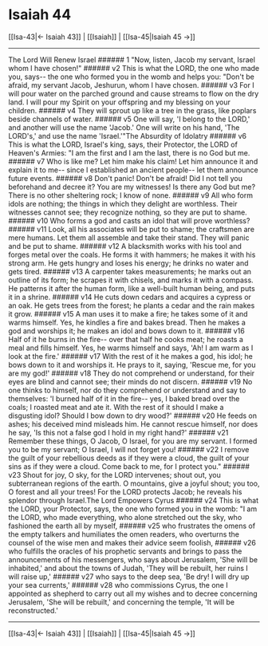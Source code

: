 # Isaiah 44

[[Isa-43|← Isaiah 43]] | [[Isaiah]] | [[Isa-45|Isaiah 45 →]]
***

The Lord Will Renew Israel ###### 1 "Now, listen, Jacob my servant, Israel whom I have chosen!" ###### v2 This is what the LORD, the one who made you, says-- the one who formed you in the womb and helps you: "Don't be afraid, my servant Jacob, Jeshurun, whom I have chosen. ###### v3 For I will pour water on the parched ground and cause streams to flow on the dry land. I will pour my Spirit on your offspring and my blessing on your children. ###### v4 They will sprout up like a tree in the grass, like poplars beside channels of water. ###### v5 One will say, 'I belong to the LORD,' and another will use the name 'Jacob.' One will write on his hand, 'The LORD's,' and use the name 'Israel.'"The Absurdity of Idolatry ###### v6 This is what the LORD, Israel's king, says, their Protector, the LORD of Heaven's Armies: "I am the first and I am the last, there is no God but me. ###### v7 Who is like me? Let him make his claim! Let him announce it and explain it to me-- since I established an ancient people-- let them announce future events. ###### v8 Don't panic! Don't be afraid! Did I not tell you beforehand and decree it? You are my witnesses! Is there any God but me? There is no other sheltering rock; I know of none. ###### v9 All who form idols are nothing; the things in which they delight are worthless. Their witnesses cannot see; they recognize nothing, so they are put to shame. ###### v10 Who forms a god and casts an idol that will prove worthless? ###### v11 Look, all his associates will be put to shame; the craftsmen are mere humans. Let them all assemble and take their stand. They will panic and be put to shame. ###### v12 A blacksmith works with his tool and forges metal over the coals. He forms it with hammers; he makes it with his strong arm. He gets hungry and loses his energy; he drinks no water and gets tired. ###### v13 A carpenter takes measurements; he marks out an outline of its form; he scrapes it with chisels, and marks it with a compass. He patterns it after the human form, like a well-built human being, and puts it in a shrine. ###### v14 He cuts down cedars and acquires a cypress or an oak. He gets trees from the forest; he plants a cedar and the rain makes it grow. ###### v15 A man uses it to make a fire; he takes some of it and warms himself. Yes, he kindles a fire and bakes bread. Then he makes a god and worships it; he makes an idol and bows down to it. ###### v16 Half of it he burns in the fire-- over that half he cooks meat; he roasts a meal and fills himself. Yes, he warms himself and says, 'Ah! I am warm as I look at the fire.' ###### v17 With the rest of it he makes a god, his idol; he bows down to it and worships it. He prays to it, saying, 'Rescue me, for you are my god!' ###### v18 They do not comprehend or understand, for their eyes are blind and cannot see; their minds do not discern. ###### v19 No one thinks to himself, nor do they comprehend or understand and say to themselves: 'I burned half of it in the fire-- yes, I baked bread over the coals; I roasted meat and ate it. With the rest of it should I make a disgusting idol? Should I bow down to dry wood?' ###### v20 He feeds on ashes; his deceived mind misleads him. He cannot rescue himself, nor does he say, 'Is this not a false god I hold in my right hand?' ###### v21 Remember these things, O Jacob, O Israel, for you are my servant. I formed you to be my servant; O Israel, I will not forget you! ###### v22 I remove the guilt of your rebellious deeds as if they were a cloud, the guilt of your sins as if they were a cloud. Come back to me, for I protect you." ###### v23 Shout for joy, O sky, for the LORD intervenes; shout out, you subterranean regions of the earth. O mountains, give a joyful shout; you too, O forest and all your trees! For the LORD protects Jacob; he reveals his splendor through Israel.The Lord Empowers Cyrus ###### v24 This is what the LORD, your Protector, says, the one who formed you in the womb: "I am the LORD, who made everything, who alone stretched out the sky, who fashioned the earth all by myself, ###### v25 who frustrates the omens of the empty talkers and humiliates the omen readers, who overturns the counsel of the wise men and makes their advice seem foolish, ###### v26 who fulfills the oracles of his prophetic servants and brings to pass the announcements of his messengers, who says about Jerusalem, 'She will be inhabited,' and about the towns of Judah, 'They will be rebuilt, her ruins I will raise up,' ###### v27 who says to the deep sea, 'Be dry! I will dry up your sea currents,' ###### v28 who commissions Cyrus, the one I appointed as shepherd to carry out all my wishes and to decree concerning Jerusalem, 'She will be rebuilt,' and concerning the temple, 'It will be reconstructed.'

***
[[Isa-43|← Isaiah 43]] | [[Isaiah]] | [[Isa-45|Isaiah 45 →]]
